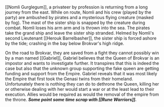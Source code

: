 [[Nomli Gurglegum]], a privateer by profession is returning from a long journey from the east. While on route, Nomli and his crew (played by the party) are ambushed by pirates and a mysterious flying creature (masked by fog). The mast of the sister ship is snapped by the creature during combat. Nomli loses his arm arm and is thrown into the sea. The pirates take the grand ship and leave the sister ship stranded. Helmed by Nomli's second Lieutenant [[Herouk Barrelbasher]], the sister ship is forced ashore by the tide; crashing in the bay below Brokvar's high ridge.


On the road to Brokvar, they are saved from a fight they cannot possibly win by a man named [[Gabriel]], Gabriel believes that the Queen of Brokvar is an impostor and wants to investigate further. It transpires that this is indeed the case but also that the unknown group supporting the fake queen are getting funding and support from the Empire. Gabriel reveals that it was most likely the Empire that first took the Genasi twins from their homeland. Unfortunately there is nothing they can do to dethrone the Queen, killing her or otherwise dealing with her would start a war or at the least lead to their execution. Allies would be required as would the removal of the empire from the throne. ***Some point some time scrap with [[Rune Warriors]].***